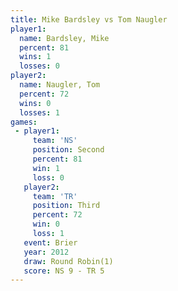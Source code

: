 ```yaml
---
title: Mike Bardsley vs Tom Naugler
player1:              
  name: Bardsley, Mike
  percent: 81         
  wins: 1             
  losses: 0           
player2:              
  name: Naugler, Tom  
  percent: 72         
  wins: 0             
  losses: 1           
games:
 - player1:          
     team: 'NS'      
     position: Second
     percent: 81     
     win: 1          
     loss: 0         
   player2:         
     team: 'TR'     
     position: Third
     percent: 72    
     win: 0         
     loss: 1        
   event: Brier        
   year: 2012          
   draw: Round Robin(1)
   score: NS 9 - TR 5  
---
```

